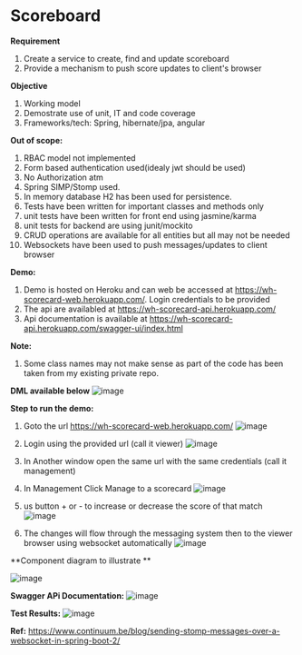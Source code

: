 # Scoreboard

**Requirement**
1. Create a service to create, find and update scoreboard
2. Provide a mechanism to push score updates to client's browser


**Objective**
1. Working model
2. Demostrate use of unit, IT and code coverage
3. Frameworks/tech: Spring, hibernate/jpa, angular 

**Out of scope:**
1. RBAC model not implemented
2. Form based authentication used(idealy jwt should be used)
3. No Authorization atm
4. Spring SIMP/Stomp used.
5. In memory database H2 has been used for persistence.
6. Tests have been written for important classes and methods only
7. unit tests have been written for front end using jasmine/karma
8. unit tests for backend are using junit/mockito
9. CRUD operations are available for all entities but all may not be needed
10. Websockets have been used to push messages/updates to client browser


**Demo:**
1. Demo is hosted on Heroku and can web be accessed at https://wh-scorecard-web.herokuapp.com/. Login credentials to be provided
2. The api are availabled at https://wh-scorecard-api.herokuapp.com/
3. Api documentation is available at https://wh-scorecard-api.herokuapp.com/swagger-ui/index.html


**Note:**
1. Some class names may not make sense as part of the code has been taken from my existing private repo.


**DML available below**
![image](https://user-images.githubusercontent.com/4318051/158604289-d7bbe9d6-25f9-42ef-9e55-3f1ac1e49d17.png)


**Step to run the demo:**

1. Goto the url https://wh-scorecard-web.herokuapp.com/
![image](https://user-images.githubusercontent.com/4318051/158614643-bc530755-b94f-444e-9dc4-5ed8e0d0675b.png)

2. Login using the provided url (call it viewer)
![image](https://user-images.githubusercontent.com/4318051/158620758-c03af8eb-7ae6-463b-b035-c28a3aacf8e9.png)


3. In Another window open the same url with the same credentials (call it management)
 
4. In Management Click Manage to a scorecard
![image](https://user-images.githubusercontent.com/4318051/158620558-75579b19-92f8-45fb-8710-27211fec3834.png)

5.  us button +  or - to increase or decrease the score of that match
 ![image](https://user-images.githubusercontent.com/4318051/158613177-3d4901d7-f9a9-42e0-9853-16ddd2e1f588.png) 

7.  The changes will flow through the messaging system then to the viewer browser using websocket automatically
![image](https://user-images.githubusercontent.com/4318051/158621252-e2b5b257-0c57-4e5c-aa45-848df047e544.png)

**Component diagram to illustrate **

![image](https://user-images.githubusercontent.com/4318051/158621829-9f965ab5-c748-4c99-9db1-b5d2f8a872f9.png)


**Swagger APi Documentation:**
![image](https://user-images.githubusercontent.com/4318051/158622847-ea82e7f4-cd53-43a0-812e-45c71cd7ccbe.png)

**Test Results:**
![image](https://user-images.githubusercontent.com/4318051/158623521-8a645202-bef0-42f9-b5fa-61bed168ebdd.png)

**Ref:** https://www.continuum.be/blog/sending-stomp-messages-over-a-websocket-in-spring-boot-2/

